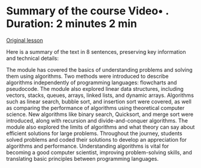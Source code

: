 # Summary of the course Video• . Duration: 2 minutes 2 min

[Original lesson](https://www.coursera.org/learn/uol-algorithms-and-data-structures-1/lecture/D0L4R/summary-of-the-course)

Here is a summary of the text in 8 sentences, preserving key information and technical details:

The module has covered the basics of understanding problems and solving them using algorithms. Two methods were introduced to describe algorithms independently of programming languages: flowcharts and pseudocode. The module also explored linear data structures, including vectors, stacks, queues, arrays, linked lists, and dynamic arrays. Algorithms such as linear search, bubble sort, and insertion sort were covered, as well as comparing the performance of algorithms using theoretical computer science. New algorithms like binary search, Quicksort, and merge sort were introduced, along with recursion and divide-and-conquer algorithms. The module also explored the limits of algorithms and what theory can say about efficient solutions for large problems. Throughout the journey, students solved problems and coded their solutions to develop an appreciation for algorithms and performance. Understanding algorithms is vital for becoming a good computer scientist, improving problem-solving skills, and translating basic principles between programming languages.

